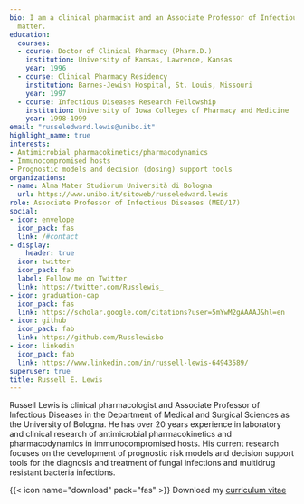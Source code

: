```yaml
---
bio: I am a clinical pharmacist and an Associate Professor of Infectious Diseases in the Department of Medical and Surgical Sciences as the University of Bologna. I have over 20 years experience in laboratory and clinical research of antimicrobial pharmacokinetics and pharmacodynamics in immunocompromised hosts. My current research focuses on the development of prognostic risk models and decision support tools for the diagnosis and treatment of fungal infections and multidrug resistant bacteria.
  matter.
education:
  courses:
  - course: Doctor of Clinical Pharmacy (Pharm.D.) 
    institution: University of Kansas, Lawrence, Kansas
    year: 1996
  - course: Clinical Pharmacy Residency
    institution: Barnes-Jewish Hospital, St. Louis, Missouri
    year: 1997
  - course: Infectious Diseases Research Fellowship
    institution: University of Iowa Colleges of Pharmacy and Medicine
    year: 1998-1999
email: "russeledward.lewis@unibo.it"
highlight_name: true
interests:
- Antimicrobial pharmacokinetics/pharmacodynamics
- Immunocompromised hosts
- Prognostic models and decision (dosing) support tools
organizations:
- name: Alma Mater Studiorum Università di Bologna
  url: https://www.unibo.it/sitoweb/russeledward.lewis
role: Associate Professor of Infectious Diseases (MED/17)
social:
- icon: envelope
  icon_pack: fas
  link: /#contact
- display:
    header: true
  icon: twitter
  icon_pack: fab
  label: Follow me on Twitter
  link: https://twitter.com/Russlewis_
- icon: graduation-cap
  icon_pack: fas
  link: https://scholar.google.com/citations?user=5mYwM2gAAAAJ&hl=en
- icon: github
  icon_pack: fab
  link: https://github.com/Russlewisbo
- icon: linkedin
  icon_pack: fab
  link: https://www.linkedin.com/in/russell-lewis-64943589/
superuser: true
title: Russell E. Lewis
---
```


Russell Lewis is clinical pharmacologist and Associate Professor of Infectious Diseases in the Department of Medical and Surgical Sciences as the University of Bologna. He has over 20 years experience in laboratory and clinical research of antimicrobial pharmacokinetics and pharmacodynamics in immunocompromised hosts. His current research focuses on the development of prognostic risk models and decision support tools for the diagnosis and treatment of fungal infections and multidrug resistant bacteria infections.

{{< icon name="download" pack="fas" >}} Download my [curriculum vitae](https://russlewisbo.github.io/markdown-cv/)
